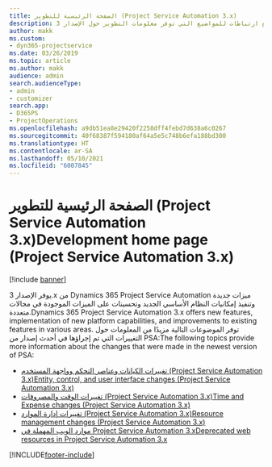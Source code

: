 ```yaml
---
title: الصفحة الرئيسية للتطوير (Project Service Automation 3.x)
description: يوفر هذا الموضوع ارتباطات للمواضيع التي توفر معلومات التطوير حول الإصدار 3.x من Dynamics 365 Project Service Automation (PSA).
author: makk
ms.custom:
- dyn365-projectservice
ms.date: 03/26/2019
ms.topic: article
ms.author: makk
audience: admin
search.audienceType:
- admin
- customizer
search.app:
- D365PS
- ProjectOperations
ms.openlocfilehash: a9db51ea8e29420f2258dff4febd7d638a6c0267
ms.sourcegitcommit: 40f68387f594180af64a5e5c748b6efa188bd300
ms.translationtype: HT
ms.contentlocale: ar-SA
ms.lasthandoff: 05/10/2021
ms.locfileid: "6007845"
---
```

# <a name="development-home-page-project-service-automation-3x"></a><span data-ttu-id="f5723-103">الصفحة الرئيسية للتطوير (Project Service Automation 3.x)</span><span class="sxs-lookup"><span data-stu-id="f5723-103">Development home page (Project Service Automation 3.x)</span></span>

[!include [banner](../../includes/psa-now-project-operations.md)]

<span data-ttu-id="f5723-104">يوفر الإصدار 3.x من Dynamics 365 Project Service Automation ميزات جديدة وتنفيذ إمكانيات النظام الأساسي الجديد وتحسينات على الميزات الموجودة في مجالات متعددة.</span><span class="sxs-lookup"><span data-stu-id="f5723-104">Dynamics 365 Project Service Automation 3.x offers new features, implementation of new platform capabilities, and improvements to existing features in various areas.</span></span> <span data-ttu-id="f5723-105">توفر الموضوعات التالية مزيدًا من المعلومات حول التغييرات التي تم إجراؤها في أحدث إصدار من PSA:</span><span class="sxs-lookup"><span data-stu-id="f5723-105">The following topics provide more information about the changes that were made in the newest version of PSA:</span></span>

- [<span data-ttu-id="f5723-106">تغييرات الكيانات وعناصر التحكم وواجهة المستخدم (Project Service Automation 3.x)</span><span class="sxs-lookup"><span data-stu-id="f5723-106">Entity, control, and user interface changes (Project Service Automation 3.x)</span></span>](../developer-guides/entity-changes-v3.x.md)
- [<span data-ttu-id="f5723-107">تغييرات الوقت والمصروفات (Project Service Automation 3.x)</span><span class="sxs-lookup"><span data-stu-id="f5723-107">Time and Expense changes (Project Service Automation 3.x)</span></span>](../developer-guides/time-expense-changes-v3.x.md)
- [<span data-ttu-id="f5723-108">تغييرات إدارة الموارد (Project Service Automation 3.x)</span><span class="sxs-lookup"><span data-stu-id="f5723-108">Resource management changes (Project Service Automation 3.x)</span></span>](../developer-guides/resource-management-changes-v3.x.md)
- [<span data-ttu-id="f5723-109">موارد الويب المهملة في Project Service Automation 3.x</span><span class="sxs-lookup"><span data-stu-id="f5723-109">Deprecated web resources in Project Service Automation 3.x</span></span>](../developer-guides/web-resources-deprecated-v3.x.md)


[!INCLUDE[footer-include](../../includes/footer-banner.md)]